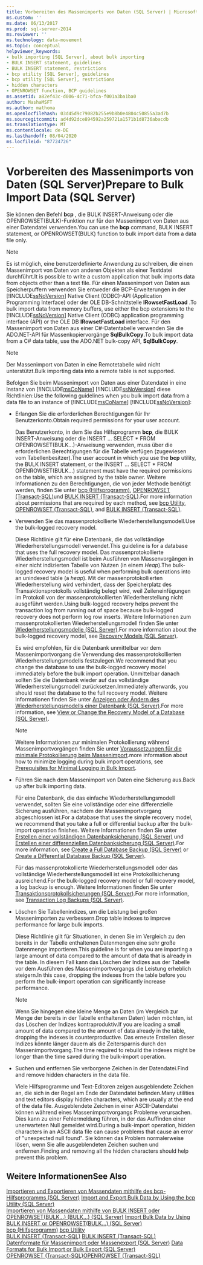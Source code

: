 ```yaml
---
title: Vorbereiten des Massenimports von Daten (SQL Server) | Microsoft-Dokumentation
ms.custom: ''
ms.date: 06/13/2017
ms.prod: sql-server-2014
ms.reviewer: ''
ms.technology: data-movement
ms.topic: conceptual
helpviewer_keywords:
- bulk importing [SQL Server], about bulk importing
- BULK INSERT statement, guidelines
- BULK INSERT statement, restrictions
- bcp utility [SQL Server], guidelines
- bcp utility [SQL Server], restrictions
- hidden characters
- OPENROWSET function, BCP guidelines
ms.assetid: a82ef43c-d006-4c71-bfca-f001a3ba1ba0
author: MashaMSFT
ms.author: mathoma
ms.openlocfilehash: 03d45d9c79082b255e9b8b0e4804c50855a3ad7b
ms.sourcegitcommit: ad4d92dce894592a259721a1571b1d8736abacdb
ms.translationtype: MT
ms.contentlocale: de-DE
ms.lasthandoff: 08/04/2020
ms.locfileid: "87724726"
---
```

# <a name="prepare-to-bulk-import-data-sql-server"></a><span data-ttu-id="0d640-102">Vorbereiten des Massenimports von Daten (SQL Server)</span><span class="sxs-lookup"><span data-stu-id="0d640-102">Prepare to Bulk Import Data (SQL Server)</span></span>
  <span data-ttu-id="0d640-103">Sie können den Befehl **bcp** , die BULK INSERT-Anweisung oder die OPENROWSET(BULK)-Funktion nur für den Massenimport von Daten aus einer Datendatei verwenden.</span><span class="sxs-lookup"><span data-stu-id="0d640-103">You can use the **bcp** command, BULK INSERT statement, or OPENROWSET(BULK) function to bulk import data from a data file only.</span></span>  
  
> [!NOTE]  
>  <span data-ttu-id="0d640-104">Es ist möglich, eine benutzerdefinierte Anwendung zu schreiben, die einen Massenimport von Daten von anderen Objekten als einer Textdatei durchführt.</span><span class="sxs-lookup"><span data-stu-id="0d640-104">It is possible to write a custom application that bulk imports data from objects other than a text file.</span></span> <span data-ttu-id="0d640-105">Für einen Massenimport von Daten aus Speicherpuffern verwenden Sie entweder die BCP-Erweiterungen in der [!INCLUDE[ssNoVersion](../../includes/ssnoversion-md.md)] Native Client (ODBC)-API (Application Programming Interface) oder der OLE DB-Schnittstelle **IRowsetFastLoad** .</span><span class="sxs-lookup"><span data-stu-id="0d640-105">To bulk import data from memory buffers, use either the bcp extensions to the [!INCLUDE[ssNoVersion](../../includes/ssnoversion-md.md)] Native Client (ODBC) application programming interface (API) or the OLE DB **IRowsetFastLoad** interface.</span></span>  <span data-ttu-id="0d640-106">Für den Massenimport von Daten aus einer C#-Datentabelle verwenden Sie die ADO.NET-API für Massenkopiervorgänge **SqlBulkCopy**.</span><span class="sxs-lookup"><span data-stu-id="0d640-106">To bulk import data from a C# data table, use the ADO.NET bulk-copy API, **SqlBulkCopy**.</span></span>  
  
> [!NOTE]  
>  <span data-ttu-id="0d640-107">Der Massenimport von Daten in eine Remotetabelle wird nicht unterstützt.</span><span class="sxs-lookup"><span data-stu-id="0d640-107">Bulk importing data into a remote table is not supported.</span></span>  
  
 <span data-ttu-id="0d640-108">Befolgen Sie beim Massenimport von Daten aus einer Datendatei in eine Instanz von [!INCLUDE[msCoName](../../includes/msconame-md.md)] [!INCLUDE[ssNoVersion](../../includes/ssnoversion-md.md)] diese Richtlinien:</span><span class="sxs-lookup"><span data-stu-id="0d640-108">Use the following guidelines when you bulk import data from a data file to an instance of [!INCLUDE[msCoName](../../includes/msconame-md.md)] [!INCLUDE[ssNoVersion](../../includes/ssnoversion-md.md)]:</span></span>  
  
-   <span data-ttu-id="0d640-109">Erlangen Sie die erforderlichen Berechtigungen für Ihr Benutzerkonto.</span><span class="sxs-lookup"><span data-stu-id="0d640-109">Obtain required permissions for your user account.</span></span>  
  
     <span data-ttu-id="0d640-110">Das Benutzerkonto, in dem Sie das Hilfsprogramm **bcp**, die BULK INSERT-Anweisung oder die INSERT ... SELECT \* FROM OPENROWSET(BULK...)-Anweisung verwenden, muss über die erforderlichen Berechtigungen für die Tabelle verfügen (zugewiesen vom Tabellenbesitzer).</span><span class="sxs-lookup"><span data-stu-id="0d640-110">The user account in which you use the **bcp** utility, the BULK INSERT statement, or the INSERT ... SELECT \* FROM OPENROWSET(BULK...) statement must have the required permissions on the table, which are assigned by the table owner.</span></span> <span data-ttu-id="0d640-111">Weitere Informationen zu den Berechtigungen, die von jeder Methode benötigt werden, finden Sie unter [bcp (Hilfsprogramm)](../../tools/bcp-utility.md), [OPENROWSET &#40;Transact-SQL&#41;](/sql/t-sql/functions/openrowset-transact-sql)und [BULK INSERT &#40;Transact-SQL&#41;](/sql/t-sql/statements/bulk-insert-transact-sql).</span><span class="sxs-lookup"><span data-stu-id="0d640-111">For more information about permissions that are required by each method, see [bcp Utility](../../tools/bcp-utility.md), [OPENROWSET &#40;Transact-SQL&#41;](/sql/t-sql/functions/openrowset-transact-sql), and [BULK INSERT &#40;Transact-SQL&#41;](/sql/t-sql/statements/bulk-insert-transact-sql).</span></span>  
  
-   <span data-ttu-id="0d640-112">Verwenden Sie das massenprotokollierte Wiederherstellungsmodell.</span><span class="sxs-lookup"><span data-stu-id="0d640-112">Use the bulk-logged recovery model.</span></span>  
  
     <span data-ttu-id="0d640-113">Diese Richtlinie gilt für eine Datenbank, die das vollständige Wiederherstellungsmodell verwendet.</span><span class="sxs-lookup"><span data-stu-id="0d640-113">This guideline is for a database that uses the full recovery model.</span></span> <span data-ttu-id="0d640-114">Das massenprotokollierte Wiederherstellungsmodell ist beim Ausführen von Massenvorgängen in einer nicht indizierten Tabelle von Nutzen (in einem *Heap*).</span><span class="sxs-lookup"><span data-stu-id="0d640-114">The bulk-logged recovery model is useful when performing bulk operations into an unindexed table (a *heap*).</span></span> <span data-ttu-id="0d640-115">Mit der massenprotokollierten Wiederherstellung wird verhindert, dass der Speicherplatz des Transaktionsprotokolls vollständig belegt wird, weil Zeileneinfügungen im Protokoll von der massenprotokollierten Wiederherstellung nicht ausgeführt werden.</span><span class="sxs-lookup"><span data-stu-id="0d640-115">Using bulk-logged recovery helps prevent the transaction log from running out of space because bulk-logged recovery does not perform log row inserts.</span></span> <span data-ttu-id="0d640-116">Weitere Informationen zum massenprotokollierten Wiederherstellungsmodell finden Sie unter [Wiederherstellungsmodelle &#40;SQL Server&#41;](../backup-restore/recovery-models-sql-server.md).</span><span class="sxs-lookup"><span data-stu-id="0d640-116">For more information about the bulk-logged recovery model, see [Recovery Models &#40;SQL Server&#41;](../backup-restore/recovery-models-sql-server.md).</span></span>  
  
     <span data-ttu-id="0d640-117">Es wird empfohlen, für die Datenbank unmittelbar vor dem Massenimportvorgang die Verwendung des massenprotokollierten Wiederherstellungsmodells festzulegen.</span><span class="sxs-lookup"><span data-stu-id="0d640-117">We recommend that you change the database to use the bulk-logged recovery model immediately before the bulk import operation.</span></span> <span data-ttu-id="0d640-118">Unmittelbar danach sollten Sie die Datenbank wieder auf das vollständige Wiederherstellungsmodell zurücksetzen.</span><span class="sxs-lookup"><span data-stu-id="0d640-118">Immediately afterwards, you should reset the database to the full recovery model.</span></span> <span data-ttu-id="0d640-119">Weitere Informationen finden Sie unter [Anzeigen oder Ändern des Wiederherstellungsmodells einer Datenbank &#40;SQL Server&#41;](../backup-restore/view-or-change-the-recovery-model-of-a-database-sql-server.md).</span><span class="sxs-lookup"><span data-stu-id="0d640-119">For more information, see [View or Change the Recovery Model of a Database &#40;SQL Server&#41;](../backup-restore/view-or-change-the-recovery-model-of-a-database-sql-server.md).</span></span>  
  
    > [!NOTE]  
    >  <span data-ttu-id="0d640-120">Weitere Informationen zur minimalen Protokollierung während Massenimportvorgängen finden Sie unter [Voraussetzungen für die minimale Protokollierung beim Massenimport](prerequisites-for-minimal-logging-in-bulk-import.md).</span><span class="sxs-lookup"><span data-stu-id="0d640-120">more information about how to minimize logging during bulk import operations, see [Prerequisites for Minimal Logging in Bulk Import](prerequisites-for-minimal-logging-in-bulk-import.md).</span></span>  
  
-   <span data-ttu-id="0d640-121">Führen Sie nach dem Massenimport von Daten eine Sicherung aus.</span><span class="sxs-lookup"><span data-stu-id="0d640-121">Back up after bulk importing data.</span></span>  
  
     <span data-ttu-id="0d640-122">Für eine Datenbank, die das einfache Wiederherstellungsmodell verwendet, sollten Sie eine vollständige oder eine differenzielle Sicherung ausführen, nachdem der Massenimportvorgang abgeschlossen ist.</span><span class="sxs-lookup"><span data-stu-id="0d640-122">For a database that uses the simple recovery model, we recommend that you take a full or differential backup after the bulk-import operation finishes.</span></span> <span data-ttu-id="0d640-123">Weitere Informationen finden Sie unter [Erstellen einer vollständigen Datenbanksicherung &#40;SQL Server&#41;](../backup-restore/create-a-full-database-backup-sql-server.md) und [Erstellen einer differenziellen Datenbanksicherung &#40;SQL Server&#41;](../backup-restore/create-a-differential-database-backup-sql-server.md).</span><span class="sxs-lookup"><span data-stu-id="0d640-123">For more information, see [Create a Full Database Backup &#40;SQL Server&#41;](../backup-restore/create-a-full-database-backup-sql-server.md) or [Create a Differential Database Backup &#40;SQL Server&#41;](../backup-restore/create-a-differential-database-backup-sql-server.md).</span></span>  
  
     <span data-ttu-id="0d640-124">Für das massenprotokollierte Wiederherstellungsmodell oder das vollständige Wiederherstellungsmodell ist eine Protokollsicherung ausreichend.</span><span class="sxs-lookup"><span data-stu-id="0d640-124">For the bulk-logged recovery model or full recovery model, a log backup is enough.</span></span> <span data-ttu-id="0d640-125">Weitere Informationen finden Sie unter [Transaktionsprotokollsicherungen &#40;SQL Server&#41;](../backup-restore/transaction-log-backups-sql-server.md).</span><span class="sxs-lookup"><span data-stu-id="0d640-125">For more information, see [Transaction Log Backups &#40;SQL Server&#41;](../backup-restore/transaction-log-backups-sql-server.md).</span></span>  
  
-   <span data-ttu-id="0d640-126">Löschen Sie Tabellenindizes, um die Leistung bei großen Massenimporten zu verbessern.</span><span class="sxs-lookup"><span data-stu-id="0d640-126">Drop table indexes to improve performance for large bulk imports.</span></span>  
  
     <span data-ttu-id="0d640-127">Diese Richtlinie gilt für Situationen, in denen Sie im Vergleich zu den bereits in der Tabelle enthaltenen Datenmengen eine sehr große Datenmenge importieren.</span><span class="sxs-lookup"><span data-stu-id="0d640-127">This guideline is for when you are importing a large amount of data compared to the amount of data that is already in the table.</span></span> <span data-ttu-id="0d640-128">In diesem Fall kann das Löschen der Indizes aus der Tabelle vor dem Ausführen des Massenimportvorgangs die Leistung erheblich steigern.</span><span class="sxs-lookup"><span data-stu-id="0d640-128">In this case, dropping the indexes from the table before you perform the bulk-import operation can significantly increase performance.</span></span>  
  
    > [!NOTE]  
    >  <span data-ttu-id="0d640-129">Wenn Sie hingegen eine kleine Menge an Daten (im Vergleich zur Menge der bereits in der Tabelle enthaltenen Daten) laden möchten, ist das Löschen der Indizes kontraproduktiv.</span><span class="sxs-lookup"><span data-stu-id="0d640-129">If you are loading a small amount of data compared to the amount of data already in the table, dropping the indexes is counterproductive.</span></span> <span data-ttu-id="0d640-130">Das erneute Erstellen dieser Indizes könnte länger dauern als die Zeitersparnis durch den Massenimportvorgang.</span><span class="sxs-lookup"><span data-stu-id="0d640-130">The time required to rebuild the indexes might be longer than the time saved during the bulk-import operation.</span></span>  
  
-   <span data-ttu-id="0d640-131">Suchen und entfernen Sie verborgene Zeichen in der Datendatei.</span><span class="sxs-lookup"><span data-stu-id="0d640-131">Find and remove hidden characters in the data file.</span></span>  
  
     <span data-ttu-id="0d640-132">Viele Hilfsprogramme und Text-Editoren zeigen ausgeblendete Zeichen an, die sich in der Regel am Ende der Datendatei befinden.</span><span class="sxs-lookup"><span data-stu-id="0d640-132">Many utilities and text editors display hidden characters, which are usually at the end of the data file.</span></span> <span data-ttu-id="0d640-133">Ausgeblendete Zeichen in einer ASCII-Datendatei können während eines Massenimportvorgangs Probleme verursachen. Dies kann zu einer Fehlermeldung führen, in der das Auffinden einer unerwarteten Null gemeldet wird.</span><span class="sxs-lookup"><span data-stu-id="0d640-133">During a bulk-import operation, hidden characters in an ASCII data file can cause problems that cause an error of "unexpected null found".</span></span> <span data-ttu-id="0d640-134">Sie können das Problem normalerweise lösen, wenn Sie alle ausgeblendeten Zeichen suchen und entfernen.</span><span class="sxs-lookup"><span data-stu-id="0d640-134">Finding and removing all the hidden characters should help prevent this problem.</span></span>  
  
## <a name="see-also"></a><span data-ttu-id="0d640-135">Weitere Informationen</span><span class="sxs-lookup"><span data-stu-id="0d640-135">See Also</span></span>  
 <span data-ttu-id="0d640-136">[Importieren und Exportieren von Massendaten mithilfe des bcp-Hilfsprogramms &#40;SQL Server&#41;](import-and-export-bulk-data-by-using-the-bcp-utility-sql-server.md) </span><span class="sxs-lookup"><span data-stu-id="0d640-136">[Import and Export Bulk Data by Using the bcp Utility &#40;SQL Server&#41;](import-and-export-bulk-data-by-using-the-bcp-utility-sql-server.md) </span></span>  
 <span data-ttu-id="0d640-137">[Importieren von Massendaten mithilfe von BULK INSERT oder OPENROWSET(BULK...) &#40;BULK...&#41; &#40;SQL Server&#41;](import-bulk-data-by-using-bulk-insert-or-openrowset-bulk-sql-server.md) </span><span class="sxs-lookup"><span data-stu-id="0d640-137">[Import Bulk Data by Using BULK INSERT or OPENROWSET&#40;BULK...&#41; &#40;SQL Server&#41;](import-bulk-data-by-using-bulk-insert-or-openrowset-bulk-sql-server.md) </span></span>  
 <span data-ttu-id="0d640-138">[bcp (Hilfsprogramm)](../../tools/bcp-utility.md) </span><span class="sxs-lookup"><span data-stu-id="0d640-138">[bcp Utility](../../tools/bcp-utility.md) </span></span>  
 <span data-ttu-id="0d640-139">[BULK INSERT &#40;Transact-SQL&#41;](/sql/t-sql/statements/bulk-insert-transact-sql) </span><span class="sxs-lookup"><span data-stu-id="0d640-139">[BULK INSERT &#40;Transact-SQL&#41;](/sql/t-sql/statements/bulk-insert-transact-sql) </span></span>  
 <span data-ttu-id="0d640-140">[Datenformate für Massenimport oder Massenexport &#40;SQL Server&#41;](data-formats-for-bulk-import-or-bulk-export-sql-server.md) </span><span class="sxs-lookup"><span data-stu-id="0d640-140">[Data Formats for Bulk Import or Bulk Export &#40;SQL Server&#41;](data-formats-for-bulk-import-or-bulk-export-sql-server.md) </span></span>  
 [<span data-ttu-id="0d640-141">OPENROWSET &#40;Transact-SQL&#41;</span><span class="sxs-lookup"><span data-stu-id="0d640-141">OPENROWSET &#40;Transact-SQL&#41;</span></span>](/sql/t-sql/functions/openrowset-transact-sql)  
  
  
